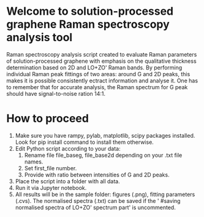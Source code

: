 # Welcome to solution-processed graphene Raman spectroscopy analysis tool

Raman spectroscopy analysis script created to evaluate Raman parameters of solution-processed graphene with emphasis on the qualitative thickness determination based on 2D and LO+ZO' Raman bands. By performing individual Raman peak fittings of two areas: around G and 2D peaks, this makes it is possible consistently ectract information and analyse it. One has to remember that for accurate analysis, the Raman spectrum for G peak should have signal-to-noise ration 14:1.

# How to proceed

1. Make sure you have rampy, pylab, matplotlib, scipy packages installed. Look for pip install command to install them otherwise.
1. Edit Python script according to your data:
    1. Rename file file_baseg, file_base2d depending on your .txt file names.
    1. Set first_file number.
    1. Provide with ratio between intensities of G and 2D peaks.
1. Place the script into a folder with all data.
1. Run it via Jupyter notebook.
1. All results will be in the sample folder: figures (.png), fitting parameters (.cvs). The normalised spectra (.txt) can be saved if the ' #saving normalised spectra of LO+ZO' spectrum part' is uncommented.


